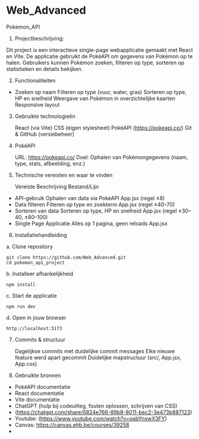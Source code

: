 # Web_Advanced
Pokemon_API

1. Projectbeschrijving:

Dit project is een interactieve single-page webapplicatie gemaakt met React en Vite. De applicatie gebruikt de PokéAPI om gegevens van Pokémon op te halen. Gebruikers kunnen Pokémon zoeken, filteren op type, sorteren op statistieken en details bekijken.

2. Functionaliteiten
   
- Zoeken op naam
  Filteren op type (vuur, water, gras)
  Sorteren op type, HP en snelheid
  Weergave van Pokémon in overzichtelijke kaarten
  Responsive layout

3. Gebruikte technologieën

   React (via Vite)
   CSS (eigen stylesheet)
   PokéAPI (https://pokeapi.co/)
   Git & GitHub (versiebeheer)

4. PokéAPI
   
   URL: https://pokeapi.co/
   Doel: Ophalen van Pokémongegevens (naam, type, stats, afbeelding, enz.)

5. Technische vereisten en waar te vinden

    Vereiste	            Beschrijving	                       Bestand/Lijn

  - API-gebruik	            Ophalen van data via PokéAPI	       App.jsx (regel ±8)
  - Data filteren	        Filteren op type en zoekterm	       App.jsx (regel ±40–70)
  - Sorteren van data	    Sorteren op type, HP en snelheid	   App.jsx (regel ±30–40, ±80–100)
  - Single Page Applicatie	Alles op 1 pagina, geen reloads	       App.jsx

6. Installatiehandleiding

 a. Clone repository

    git clone https://github.com/Web_Advanced.git
    cd pokemon_api_project

 b. Installeer afhankelijkheid

    npm install

 c. Start de applicatie

    npm run dev

 d. Open in jouw browser

    http://localhost:5173     


7. Commits & structuur

   Dagelijkse commits met duidelijke commit messages
   Elke nieuwe feature werd apart gecommit
   Duidelijke mapstructuur (src/, App.jsx, App.css)

8. Gebruikte bronnen

- PokéAPI documentatie
- React documentatie
- Vite documentatie
- ChatGPT (hulp bij codeuitleg, fouten oplossen, schrijven van CSS)
 - (https://chatgpt.com/share/6824e766-89b8-8011-bec2-3e473b887123)
- Youtube: (https://www.youtube.com/watch?v=qabYnswX3FY)
- Canvas: https://canvas.ehb.be/courses/39258
- 
